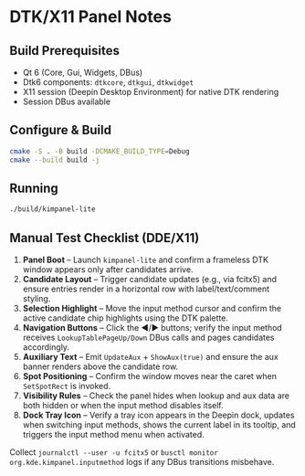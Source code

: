 # DTK/X11 Panel Notes

## Build Prerequisites
- Qt 6 (Core, Gui, Widgets, DBus)
- Dtk6 components: `dtkcore`, `dtkgui`, `dtkwidget`
- X11 session (Deepin Desktop Environment) for native DTK rendering
- Session DBus available

## Configure & Build
```bash
cmake -S . -B build -DCMAKE_BUILD_TYPE=Debug
cmake --build build -j
```

## Running
```bash
./build/kimpanel-lite
```

## Manual Test Checklist (DDE/X11)
1. **Panel Boot** – Launch `kimpanel-lite` and confirm a frameless DTK window appears only after candidates arrive.
2. **Candidate Layout** – Trigger candidate updates (e.g., via fcitx5) and ensure entries render in a horizontal row with label/text/comment styling.
3. **Selection Highlight** – Move the input method cursor and confirm the active candidate chip highlights using the DTK palette.
4. **Navigation Buttons** – Click the ◀/▶ buttons; verify the input method receives `LookupTablePageUp/Down` DBus calls and pages candidates accordingly.
5. **Auxiliary Text** – Emit `UpdateAux` + `ShowAux(true)` and ensure the aux banner renders above the candidate row.
6. **Spot Positioning** – Confirm the window moves near the caret when `SetSpotRect` is invoked.
7. **Visibility Rules** – Check the panel hides when lookup and aux data are both hidden or when the input method disables itself.
8. **Dock Tray Icon** – Verify a tray icon appears in the Deepin dock, updates when switching input methods, shows the current label in its tooltip, and triggers the input method menu when activated.

Collect `journalctl --user -u fcitx5` or `busctl monitor org.kde.kimpanel.inputmethod` logs if any DBus transitions misbehave.
